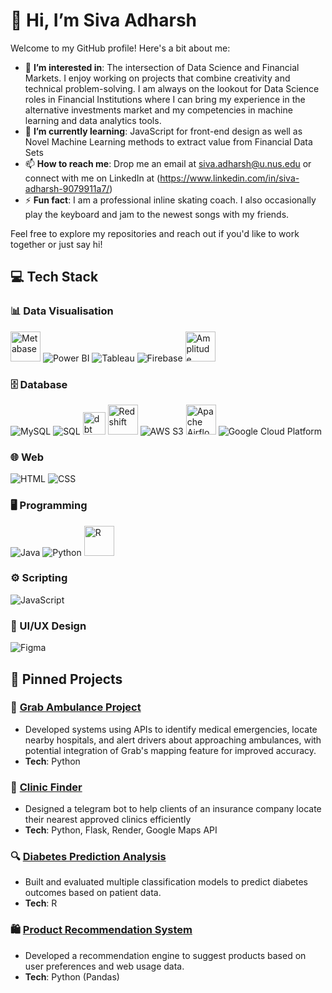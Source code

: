 # 👋 Hi, I’m Siva Adharsh

Welcome to my GitHub profile! Here's a bit about me:

- 👀 **I’m interested in**: The intersection of Data Science and Financial Markets. I enjoy working on projects that combine creativity and technical problem-solving. I am always on the lookout for Data Science roles in Financial Institutions where I can bring my experience in the alternative investments market and my competencies in machine learning and data analytics tools. 
- 🌱 **I’m currently learning**: JavaScript for front-end design as well as Novel Machine Learning methods to extract value from Financial Data Sets
- 📫 **How to reach me**: Drop me an email at siva.adharsh@u.nus.edu or connect with me on LinkedIn at (https://www.linkedin.com/in/siva-adharsh-9079911a7/)
- ⚡ **Fun fact**: I am a professional inline skating coach. I also occasionally play the keyboard and jam to the newest songs with my friends.
  
Feel free to explore my repositories and reach out if you'd like to work together or just say hi!
## 💻 Tech Stack  

### 📊 Data Visualisation  
<p align="left">
  <img src="https://metabase.com/images/logo.svg" alt="Metabase" width="48" title="Metabase"/>  
  <img src="https://img.icons8.com/color/48/000000/power-bi.png" alt="Power BI" title="Power BI"/>  
  <img src="https://img.icons8.com/color/48/000000/tableau-software.png" alt="Tableau" title="Tableau"/>  
  <img src="https://img.icons8.com/color/48/000000/firebase.png" alt="Firebase" title="Firebase"/>  
  <img src="https://scontent.fsin15-2.fna.fbcdn.net/v/t39.30808-6/278076378_1914364572087969_3407536474882738938_n.jpg?_nc_cat=104&ccb=1-7&_nc_sid=6ee11a&_nc_ohc=gsSxSq2TK_AQ7kNvgF6cXBc&_nc_zt=23&_nc_ht=scontent.fsin15-2.fna&_nc_gid=AQVPI86JbTgDTBHefN4SXcB&oh=00_AYDFL_zKH4yb-4hQB4ujx2ExD4JuAlcOGZOgEw9ghacwqQ&oe=6767508D" alt="Amplitude" width="48" title="Amplitude"/>  
</p>

### 🗄️ Database  
<p align="left">
  <img src="https://img.icons8.com/color/48/000000/mysql-logo.png" alt="MySQL" title="MySQL"/>  
  <img src="https://img.icons8.com/external-flat-juicy-fish/48/000000/external-sql-coding-and-development-flat-flat-juicy-fish.png" alt="SQL" title="SQL"/>  
  <img src="https://seeklogo.com/images/D/dbt-logo-500AB0BAA7-seeklogo.com.png" alt="dbt" width="36" title="dbt"/>  
  <img src="https://logowik.com/content/uploads/images/aws-redshift2026.jpg" alt="Redshift" width="48" title="Redshift"/>  
  <img src="https://img.icons8.com/color/48/000000/amazon-s3.png" alt="AWS S3" title="AWS S3"/>  
  <img src="https://assets.datamation.com/uploads/2018/09/apache_airflow-icon.png" alt="Apache Airflow" width="48" title="Apache Airflow"/>  
  <img src="https://img.icons8.com/color/48/000000/google-cloud.png" alt="Google Cloud Platform"/>
</p>

### 🌐 Web  
<p align="left">
  <img src="https://img.icons8.com/color/48/000000/html-5--v1.png" alt="HTML" title="HTML"/>  
  <img src="https://img.icons8.com/color/48/000000/css3.png" alt="CSS" title="CSS"/>  
</p>

### 🖥️ Programming  
<p align="left">
  <img src="https://img.icons8.com/color/48/000000/java-coffee-cup-logo.png" alt="Java" title="Java"/>  
  <img src="https://img.icons8.com/color/48/000000/python.png" alt="Python" title="Python"/>  
  <img src="https://www.r-project.org/logo/Rlogo.png" alt="R" width="48" title="R"/>  
</p>

### ⚙️ Scripting  
<p align="left">
  <img src="https://img.icons8.com/color/48/000000/javascript--v1.png" alt="JavaScript" title="JavaScript"/>  
</p>

### 🎨 UI/UX Design  
<p align="left">
  <img src="https://img.icons8.com/color/48/000000/figma.png" alt="Figma" title="Figma"/>  
</p>


## 📌 Pinned Projects  

### 🚀 [Grab Ambulance Project](https://github.com/seandias/hackjakarta)  
- Developed systems using APIs to identify medical emergencies, locate nearby hospitals, and alert drivers about approaching ambulances, with potential integration of Grab's mapping feature for improved accuracy.
- **Tech**: Python

### 🏥 [Clinic Finder](https://github.com/your-username/clinic_finder)  
- Designed a telegram bot to help clients of an insurance company locate their nearest approved clinics efficiently
- **Tech**: Python, Flask, Render, Google Maps API

### 🔍 [Diabetes Prediction Analysis](https://github.com/your-username/Diabetes-Prediction-Analysis)  
- Built and evaluated multiple classification models to predict diabetes outcomes based on patient data.  
- **Tech**: R  

### 🛍️ [Product Recommendation System](https://github.com/your-username/Product-Recommendation-System)  
- Developed a recommendation engine to suggest products based on user preferences and web usage data.  
- **Tech**: Python (Pandas)




<!---
sivaadharsh28/sivaadharsh28 is a ✨ special ✨ repository because its `README.md` (this file) appears on your GitHub profile.
You can click the Preview link to take a look at your changes.
--->
